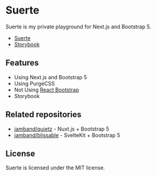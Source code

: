 # Suerte

 Suerte is my private playground for Next.js and Bootstrap 5.

 - [Suerte](https://suerte.vercel.app/)
 - [Storybook](https://main--6072ecf8d15c7c002158718a.chromatic.com)

## Features

- Using Next.js and Bootstrap 5
- Using PurgeCSS
- Not Using [React Bootstrap](https://react-bootstrap.github.io/)
- Storybook

## Related repositories

- [jamband/quietz](https://github.com/jamband/quietz) - Nuxt.js + Bootstrap 5
- [jamband/blissable](https://github.com/jamband/blissable) - SvelteKit + Bootstrap 5

## License

Suerte is licensed under the MIT license.

